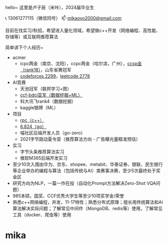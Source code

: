 hello~ 这里是卢子辰（米咔），2024届毕业生

📞 13061277115（微信同号）   📫 mikaovo2000@gmail.com

目前在找实习/秋招，希望进入量化领域，希望做c++开发（网络编程、高性能、存储等）或互联网推荐算法

简单讲下个人经历~

* acmer
  * icpc两金（南京、沈阳），ccpc两金（哈尔滨，广州），[ccsp金（rank18）](https://www.cspro.org/cms/show.action?code=publish_8ac21fad707fc04d01708c212a280097&siteid=100000&newsid=9698e3cf70db46dc915e05e839da30e9&channelid=0000000113#ccsp2020)，山东省赛冠军
  * [codeforces 2299](https://codeforces.com/profile/QAQmika)，[leetcode 2778](https://leetcode.cn/u/mi-ka-d/) 
* AI竞赛
  * 天池冠军（联邦学习+图）
  * [ccf-bdci亚军（数据挖掘+ML）](https://github.com/MikaOvO/2021CCF_BDCI)
  * 科大讯飞rank4（数据挖掘）
  * kaggle银牌（ML）
* 项目
  * [rpc（c++）](https://github.com/MikaOvO/rpc)
  * [6.824（go）](https://github.com/MikaOvO/6.824_2021spring)
  * 喵社区后端开发人员（go-zero）
  * 2021字节跳动夏令营（推荐算法方向 - 广告曝光量精准预估）
* 实习
  * 字节头条推荐算法实习
  * 微软M365后端开发实习
* 至少10次入围由华为、京东、shopee、metabit、华泰证券、银联、民生银行等企业举办的编程与算法（包括传统与AI）类赛事决赛，至少5次最终处于奖金区
* 研究方向为NLP，一篇一作在投（自动化Prompt方法解决Zero-Shot VQA问题）
* 985本硕，国奖、CCF优秀大学生等至少10项奖学金/荣誉
* 熟悉c++网络编程，并发，11-17特性；熟悉分布式原理；擅长用传统算法和AI算法解决实际问题；了解常见中间件（MongoDB、redis等）使用，了解常见工具（docker、爬虫等）使用
# mika